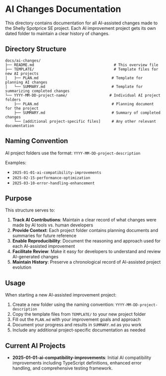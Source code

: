 # AI Changes Documentation

This directory contains documentation for all AI-assisted changes made to the Shelly Spotprice SE project. Each AI improvement project gets its own dated folder to maintain a clear history of changes.

## Directory Structure

```
docs/ai-changes/
├── README.md                                    # This overview file
├── TEMPLATE/                                    # Template files for new AI projects
│   ├── PLAN.md                                 # Template for planning AI changes
│   └── SUMMARY.md                              # Template for summarizing completed changes
└── YYYY-MM-DD-project-name/                   # Individual AI project folders
    ├── PLAN.md                                 # Planning document for the project
    ├── SUMMARY.md                              # Summary of completed changes
    └── [additional project-specific files]     # Any other relevant documentation
```

## Naming Convention

AI project folders use the format: `YYYY-MM-DD-project-description`

Examples:
- `2025-01-01-ai-compatibility-improvements`
- `2025-02-15-performance-optimization`
- `2025-03-10-error-handling-enhancement`

## Purpose

This structure serves to:

1. **Track AI Contributions**: Maintain a clear record of what changes were made by AI tools vs. human developers
2. **Provide Context**: Each project folder contains planning documents and summaries for future reference
3. **Enable Reproducibility**: Document the reasoning and approach used for each AI-assisted improvement
4. **Facilitate Review**: Make it easy for developers to understand and review AI-generated changes
5. **Maintain History**: Preserve a chronological record of AI-assisted project evolution

## Usage

When starting a new AI-assisted improvement project:

1. Create a new folder using the naming convention: `YYYY-MM-DD-project-description`
2. Copy the template files from `TEMPLATE/` to your new project folder
3. Fill out the `PLAN.md` with your improvement goals and approach
4. Document your progress and results in `SUMMARY.md` as you work
5. Include any additional project-specific documentation as needed

## Current AI Projects

- **2025-01-01-ai-compatibility-improvements**: Initial AI compatibility improvements including TypeScript definitions, enhanced error handling, and comprehensive testing framework.